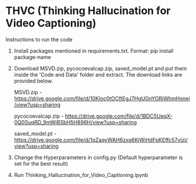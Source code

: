 # THVC (Thinking Hallucination for Video Captioning)

Instructions to run the code

1. Install packages mentioned in requirements.txt. Format: pip install package-name

2. Download MSVD.zip, pycocoevalcap.zip, saved_model.pt and put them inside the 'Code and Data' folder and extract. The download links are provided below.  

    MSVD.zip - https://drive.google.com/file/d/10Kloc0tOCftEgJ7HgUGnYORiWhmHxnej/view?usp=sharing

    pycocoevalcap.zip - https://drive.google.com/file/d/1BDC5UeqX-0Q0SuqRD_9mWiBSbH5H896H/view?usp=sharing

    saved_model.pt - https://drive.google.com/file/d/1qZaqyWAH6zxq6KjWiHdFpKEffc57vlzj/view?usp=sharing

3. Change the Hyperparameters in config.py (Default hyperparameter is set for the best result)
4. Run Thinking_Hallucination_for_Video_Captioning.ipynb
